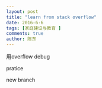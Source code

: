 ```yaml
---
layout: post
title: "learn from stack overflow" 
date: 2016-6-6
tags: [家庭建设与教育 ]
comments: true
author: 陈东
---
```


用overflow debug  

pratice

new branch
